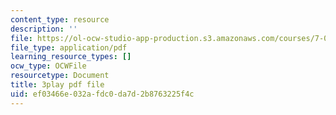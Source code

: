 ```yaml
---
content_type: resource
description: ''
file: https://ol-ocw-studio-app-production.s3.amazonaws.com/courses/7-01sc-fundamentals-of-biology-fall-2011/ef03466e032afdc0da7d2b8763225f4c_ojrj-UVh9N4.pdf
file_type: application/pdf
learning_resource_types: []
ocw_type: OCWFile
resourcetype: Document
title: 3play pdf file
uid: ef03466e-032a-fdc0-da7d-2b8763225f4c
---
```

